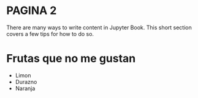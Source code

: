 PAGINA 2
=======================

There are many ways to write content in Jupyter Book. This short section
covers a few tips for how to do so.

# Frutas que no me gustan 
* Limon 
* Durazno
* Naranja
